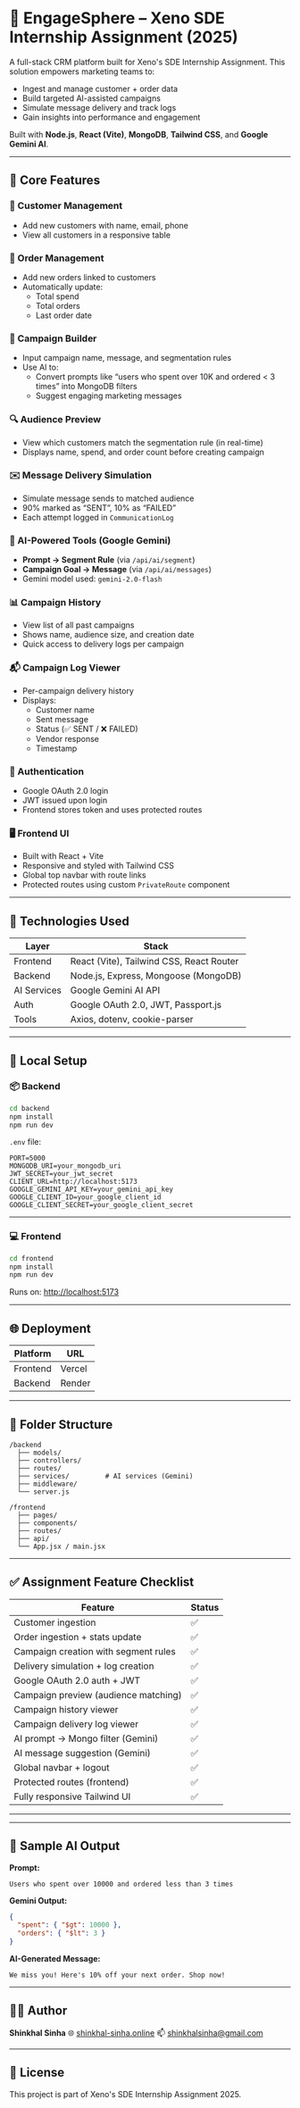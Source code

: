 # 💼 EngageSphere – Xeno SDE Internship Assignment (2025)

A full-stack CRM platform built for Xeno's SDE Internship Assignment. This solution empowers marketing teams to:

- Ingest and manage customer + order data
- Build targeted AI-assisted campaigns
- Simulate message delivery and track logs
- Gain insights into performance and engagement

Built with **Node.js**, **React (Vite)**, **MongoDB**, **Tailwind CSS**, and **Google Gemini AI**.

---

## 🚀 Core Features

### 👥 Customer Management
- Add new customers with name, email, phone
- View all customers in a responsive table

### 🛒 Order Management
- Add new orders linked to customers
- Automatically update:
  - Total spend
  - Total orders
  - Last order date

### 📣 Campaign Builder
- Input campaign name, message, and segmentation rules
- Use AI to:
  - Convert prompts like “users who spent over 10K and ordered < 3 times” into MongoDB filters
  - Suggest engaging marketing messages

### 🔍 Audience Preview
- View which customers match the segmentation rule (in real-time)
- Displays name, spend, and order count before creating campaign

### ✉️ Message Delivery Simulation
- Simulate message sends to matched audience
- 90% marked as “SENT”, 10% as “FAILED”
- Each attempt logged in `CommunicationLog`

### 🧠 AI-Powered Tools (Google Gemini)
- **Prompt → Segment Rule** (via `/api/ai/segment`)
- **Campaign Goal → Message** (via `/api/ai/messages`)
- Gemini model used: `gemini-2.0-flash`

### 📊 Campaign History
- View list of all past campaigns
- Shows name, audience size, and creation date
- Quick access to delivery logs per campaign

### 📬 Campaign Log Viewer
- Per-campaign delivery history
- Displays:
  - Customer name
  - Sent message
  - Status (✅ SENT / ❌ FAILED)
  - Vendor response
  - Timestamp

### 🔐 Authentication
- Google OAuth 2.0 login
- JWT issued upon login
- Frontend stores token and uses protected routes

### 🖥️ Frontend UI
- Built with React + Vite
- Responsive and styled with Tailwind CSS
- Global top navbar with route links
- Protected routes using custom `PrivateRoute` component

---

## 🧪 Technologies Used

| Layer         | Stack                                     |
|--------------|--------------------------------------------|
| Frontend     | React (Vite), Tailwind CSS, React Router   |
| Backend      | Node.js, Express, Mongoose (MongoDB)       |
| AI Services  | Google Gemini AI API                       |
| Auth         | Google OAuth 2.0, JWT, Passport.js         |
| Tools        | Axios, dotenv, cookie-parser               |

---

## 🔧 Local Setup

### 📦 Backend
```bash
cd backend
npm install
npm run dev
````

`.env` file:

```env
PORT=5000
MONGODB_URI=your_mongodb_uri
JWT_SECRET=your_jwt_secret
CLIENT_URL=http://localhost:5173
GOOGLE_GEMINI_API_KEY=your_gemini_api_key
GOOGLE_CLIENT_ID=your_google_client_id
GOOGLE_CLIENT_SECRET=your_google_client_secret
```

---

### 💻 Frontend

```bash
cd frontend
npm install
npm run dev
```

Runs on: [http://localhost:5173](http://localhost:5173)

---

## 🌐 Deployment

| Platform | URL                  |
| -------- | -------------------- |
| Frontend | Vercel               |
| Backend  | Render               |

---

## 📁 Folder Structure

```
/backend
  ├── models/
  ├── controllers/
  ├── routes/
  ├── services/         # AI services (Gemini)
  ├── middleware/
  └── server.js

/frontend
  ├── pages/
  ├── components/
  ├── routes/
  ├── api/
  └── App.jsx / main.jsx
```

---

## ✅ Assignment Feature Checklist

| Feature                              | Status |
| ------------------------------------ | ------ |
| Customer ingestion                   | ✅      |
| Order ingestion + stats update       | ✅      |
| Campaign creation with segment rules | ✅      |
| Delivery simulation + log creation   | ✅      |
| Google OAuth 2.0 auth + JWT          | ✅      |
| Campaign preview (audience matching) | ✅      |
| Campaign history viewer              | ✅      |
| Campaign delivery log viewer         | ✅      |
| AI prompt → Mongo filter (Gemini)    | ✅      |
| AI message suggestion (Gemini)       | ✅      |
| Global navbar + logout               | ✅      |
| Protected routes (frontend)          | ✅      |
| Fully responsive Tailwind UI         | ✅      |

---

---

## 🧠 Sample AI Output

**Prompt:**

```
Users who spent over 10000 and ordered less than 3 times
```

**Gemini Output:**

```json
{
  "spent": { "$gt": 10000 },
  "orders": { "$lt": 3 }
}
```

**AI-Generated Message:**

```
We miss you! Here's 10% off your next order. Shop now!
```

---

## 👨‍💻 Author

**Shinkhal Sinha**
🌐 [shinkhal-sinha.online](https://port-folio-react-ruby.vercel.app/)
📫 [shinkhalsinha@gmail.com](mailto:arjunarora3682@gmail.com)

---

## 📄 License

This project is part of Xeno's SDE Internship Assignment 2025.
